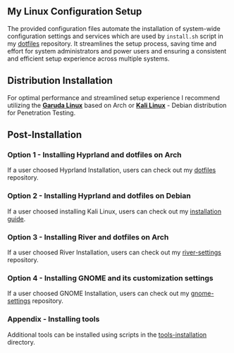 ## My Linux Configuration Setup
The provided configuration files automate the installation of system-wide configuration settings and services which are used by `install.sh` script in my [dotfiles](https://github.com/Twilight4/dotfiles/) repository.
It streamlines the setup process, saving time and effort for system administrators and power users and ensuring a consistent and efficient setup experience across multiple systems.

## Distribution Installation
For optimal performance and streamlined setup experience I recommend utilizing the **[Garuda Linux](https://garudalinux.org/)** based on Arch or **[Kali Linux](https://www.kali.org/)** - Debian distribution for Penetration Testing.

## Post-Installation
### Option 1 - Installing Hyprland and dotfiles on Arch
If a user choosed Hyprland Installation, users can check out my [dotfiles](https://github.com/Twilight4/dotfiles/) repository.

### Option 2 - Installing Hyprland and dotfiles on Debian
If a user choosed installing Kali Linux, users can check out my [installation guide](https://github.com/Twilight4/arch-setup/blob/main/tools-installation/kali-hyprland.md).

### Option 3 - Installing River and dotfiles on Arch
If a user choosed River Installation, users can check out my [river-settings](https://github.com/Twilight4/river-settings/) repository.

### Option 4 - Installing GNOME and its customization settings
If a user choosed GNOME Installation, users can check out my [gnome-settings](https://github.com/Twilight4/gnome-settings/) repository.

### Appendix - Installing tools
Additional tools can be installed using scripts in the [tools-installation](https://github.com/Twilight4/arch-setup/tree/main/tools-installation) directory.

